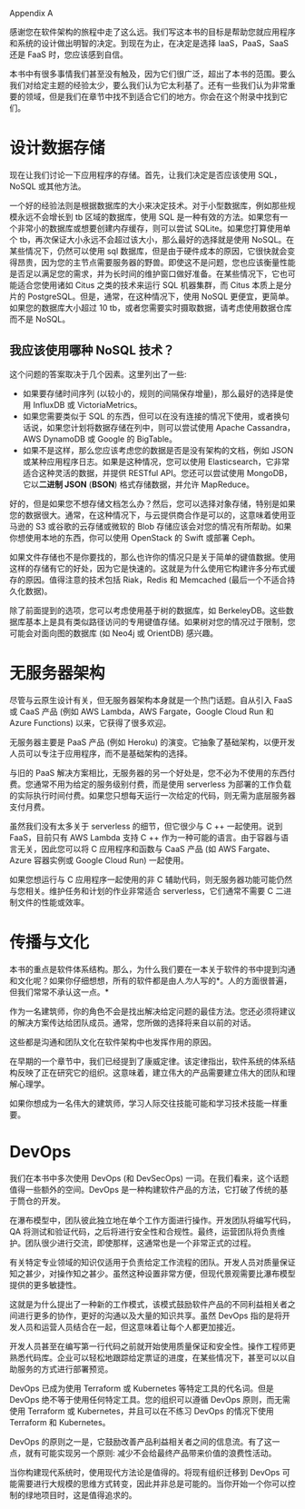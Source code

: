 Appendix A

感谢您在软件架构的旅程中走了这么远。我们写这本书的目标是帮助您就应用程序和系统的设计做出明智的决定。到现在为止，在决定是选择 IaaS，PaaS，SaaS 还是 FaaS 时，您应该感到自信。

本书中有很多事情我们甚至没有触及，因为它们很广泛，超出了本书的范围。要么我们对给定主题的经验太少，要么我们认为它太利基了。还有一些我们认为非常重要的领域，但是我们在章节中找不到适合它们的地方。你会在这个附录中找到它们。

# 设计数据存储

现在让我们讨论一下应用程序的存储。首先，让我们决定是否应该使用 SQL，NoSQL 或其他方法。

一个好的经验法则是根据数据库的大小来决定技术。对于小型数据库，例如那些规模永远不会增长到 tb 区域的数据库，使用 SQL 是一种有效的方法。如果您有一个非常小的数据库或想要创建内存缓存，则可以尝试 SQLite。如果您打算使用单个 tb，再次保证大小永远不会超过该大小，那么最好的选择就是使用 NoSQL。在某些情况下，仍然可以使用 sql 数据库，但是由于硬件成本的原因，它很快就会变得昂贵，因为您的主节点需要服务器的野兽。即使这不是问题，您也应该衡量性能是否足以满足您的需求，并为长时间的维护窗口做好准备。在某些情况下，它也可能适合您使用诸如 Citus 之类的技术来运行 SQL 机器集群，而 Citus 本质上是分片的 PostgreSQL。但是，通常，在这种情况下，使用 NoSQL 更便宜，更简单。如果您的数据库大小超过 10 tb，或者您需要实时摄取数据，请考虑使用数据仓库而不是 NoSQL。

## 我应该使用哪种 NoSQL 技术？

这个问题的答案取决于几个因素。这里列出了一些:

*   如果要存储时间序列 (以较小的，规则的间隔保存增量)，那么最好的选择是使用 InfluxDB 或 VictoriaMetrics。
*   如果您需要类似于 SQL 的东西，但可以在没有连接的情况下使用，或者换句话说，如果您计划将数据存储在列中，则可以尝试使用 Apache Cassandra，AWS DynamoDB 或 Google 的 BigTable。
*   如果不是这样，那么您应该考虑您的数据是否是没有架构的文档，例如 JSON 或某种应用程序日志。如果是这种情况，您可以使用 Elasticsearch，它非常适合这种灵活的数据，并提供 RESTful API。您还可以尝试使用 MongoDB，它以**二进制 JSON** (**BSON**) 格式存储数据，并允许 MapReduce。

好的，但是如果您不想存储文档怎么办？然后，您可以选择对象存储，特别是如果您的数据很大。通常，在这种情况下，与云提供商合作是可以的，这意味着使用亚马逊的 S3 或谷歌的云存储或微软的 Blob 存储应该会对您的情况有所帮助。如果你想使用本地的东西，你可以使用 OpenStack 的 Swift 或部署 Ceph。

如果文件存储也不是你要找的，那么也许你的情况只是关于简单的键值数据。使用这样的存储有它的好处，因为它是快速的。这就是为什么使用它构建许多分布式缓存的原因。值得注意的技术包括 Riak，Redis 和 Memcached (最后一个不适合持久化数据)。

除了前面提到的选项，您可以考虑使用基于树的数据库，如 BerkeleyDB。这些数据库基本上是具有类似路径访问的专用键值存储。如果树对您的情况过于限制，您可能会对面向图的数据库 (如 Neo4j 或 OrientDB) 感兴趣。

# 无服务器架构

尽管与云原生设计有关，但无服务器架构本身就是一个热门话题。自从引入 FaaS 或 CaaS 产品 (例如 AWS Lambda，AWS Fargate，Google Cloud Run 和 Azure Functions) 以来，它获得了很多欢迎。

无服务器主要是 PaaS 产品 (例如 Heroku) 的演变。它抽象了基础架构，以便开发人员可以专注于应用程序，而不是基础架构的选择。

与旧的 PaaS 解决方案相比，无服务器的另一个好处是，您不必为不使用的东西付费。您通常不用为给定的服务级别付费，而是使用 serverless 为部署的工作负载的实际执行时间付费。如果您只想每天运行一次给定的代码，则无需为底层服务器支付月费。

虽然我们没有太多关于 serverless 的细节，但它很少与 C ++ 一起使用。说到 FaaS，目前只有 AWS Lambda 支持 C ++ 作为一种可能的语言。由于容器与语言无关，因此您可以将 C 应用程序和函数与 CaaS 产品 (如 AWS Fargate、Azure 容器实例或 Google Cloud Run) 一起使用。

如果您想运行与 C 应用程序一起使用的非 C 辅助代码，则无服务器功能可能仍然与您相关。维护任务和计划的作业非常适合 serverless，它们通常不需要 C 二进制文件的性能或效率。

# 传播与文化

本书的重点是软件体系结构。那么，为什么我们要在一本关于软件的书中提到沟通和文化呢？如果你仔细想想，所有的软件都是由人*为*人写的*。人的方面很普遍，但我们常常不承认这一点。*

作为一名建筑师，你的角色不会是找出解决给定问题的最佳方法。您还必须将建议的解决方案传达给团队成员。通常，您所做的选择将来自以前的对话。

这些都是沟通和团队文化在软件架构中也发挥作用的原因。

在早期的一个章节中，我们已经提到了康威定律。该定律指出，软件系统的体系结构反映了正在研究它的组织。这意味着，建立伟大的产品需要建立伟大的团队和理解心理学。

如果你想成为一名伟大的建筑师，学习人际交往技能可能和学习技术技能一样重要。

# DevOps

我们在本书中多次使用 DevOps (和 DevSecOps) 一词。在我们看来，这个话题值得一些额外的空间。DevOps 是一种构建软件产品的方法，它打破了传统的基于筒仓的开发。

在瀑布模型中，团队彼此独立地在单个工作方面进行操作。开发团队将编写代码，QA 将测试和验证代码，之后将进行安全性和合规性。最终，运营团队将负责维护。团队很少进行交流，即使那样，这通常也是一个非常正式的过程。

有关特定专业领域的知识仅适用于负责给定工作流程的团队。开发人员对质量保证知之甚少，对操作知之甚少。虽然这种设置非常方便，但现代景观需要比瀑布模型提供的更多敏捷性。

这就是为什么提出了一种新的工作模式，该模式鼓励软件产品的不同利益相关者之间进行更多的协作，更好的沟通以及大量的知识共享。虽然 DevOps 指的是将开发人员和运营人员结合在一起，但这意味着让每个人都更加接近。

开发人员甚至在编写第一行代码之前就开始使用质量保证和安全性。操作工程师更熟悉代码库。企业可以轻松地跟踪给定票证的进度，在某些情况下，甚至可以以自助服务的方式进行部署预览。

DevOps 已成为使用 Terraform 或 Kubernetes 等特定工具的代名词。但是 DevOps 绝不等于使用任何特定工具。您的组织可以遵循 DevOps 原则，而无需使用 Terraform 或 Kubernetes，并且可以在不练习 DevOps 的情况下使用 Terraform 和 Kubernetes。

DevOps 的原则之一是，它鼓励改善产品利益相关者之间的信息流。有了这一点，就有可能实现另一个原则: 减少不会给最终产品带来价值的浪费性活动。

当你构建现代系统时，使用现代方法论是值得的。将现有组织迁移到 DevOps 可能需要进行大规模的思维方式转变，因此并非总是可能的。当你开始一个你可以控制的绿地项目时，这是值得追求的。
